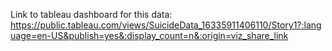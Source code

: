 Link to tableau dashboard for this data: https://public.tableau.com/views/SuicideData_16335911406110/Story1?:language=en-US&publish=yes&:display_count=n&:origin=viz_share_link

